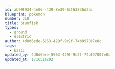 ```yaml
---
id: ab99f934-4e06-4439-8e39-63f63836d2aa
blueprint: pokemon
number: 618
title: Stunfisk
types:
  - ground
  - electric
author: 4d8d6ede-5963-429f-9c2f-74b897007e0c
tags:
  - basic
updated_by: 4d8d6ede-5963-429f-9c2f-74b897007e0c
updated_at: 1716510292
---
```

